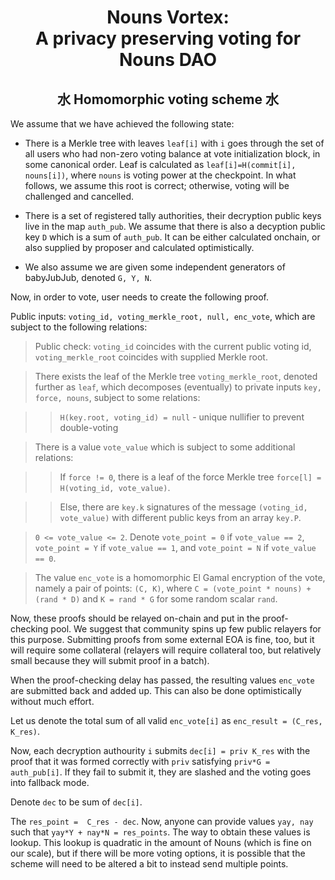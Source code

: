 # <div align="center">Nouns Vortex: <br/>A privacy preserving voting for Nouns DAO</div>

## <div align="center">水 Homomorphic voting scheme 水</div>

We assume that we have achieved the following state:

- There is a Merkle tree with leaves ``leaf[i]`` with ``i`` goes through the set of all users who had non-zero voting balance at vote initialization block, in some canonical order. Leaf is calculated as ``leaf[i]=H(commit[i], nouns[i])``, where ``nouns`` is voting power at the checkpoint. In what follows, we assume this root is correct; otherwise, voting will be challenged and cancelled.

- There is a set of registered tally authorities, their decryption public keys live in the map ``auth_pub``. We assume that there is also a decyption public key ``D`` which is a sum of ``auth_pub``. It can be either calculated onchain, or also supplied by proposer and calculated optimistically.

- We also assume we are given some independent generators of babyJubJub, denoted ``G, Y, N``. 

Now, in order to vote, user needs to create the following proof.

Public inputs: ``voting_id, voting_merkle_root, null, enc_vote``, which are subject to the following relations:

> Public check: ``voting_id`` coincides with the current public voting id, ``voting_merkle_root`` coincides with supplied Merkle root.

> There exists the leaf of the Merkle tree ``voting_merkle_root``, denoted further as ``leaf``, which decomposes (eventually) to private inputs ``key, force, nouns``, subject to some relations:

>> ``H(key.root, voting_id) = null`` - unique nullifier to prevent double-voting

> There is a value ``vote_value`` which is subject to some additional relations:

>>  If ``force != 0``, there is a leaf of the force Merkle tree ``force[l] = H(voting_id, vote_value)``.

>> Else, there are ``key.k`` signatures of the message ``(voting_id, vote_value)`` with different public keys from an array ``key.P``.

> ``0 <= vote_value <= 2``. Denote ``vote_point = 0`` if ``vote_value == 2``, ``vote_point = Y`` if ``vote_value == 1``, and ``vote_point = N`` if ``vote_value == 0``.


> The value ``enc_vote`` is a homomorphic El Gamal encryption of the vote, namely a pair of points: ``(C, K)``, where ``C = (vote_point * nouns) + (rand * D)`` and ``K = rand * G`` for some random scalar ``rand``.

Now, these proofs should be relayed on-chain and put in the proof-checking pool. We suggest that community spins up few public relayers for this purpose. Submitting proofs from some external EOA is fine, too, but it will require some collateral (relayers will require collateral too, but relatively small because they will submit proof in a batch).

When the proof-checking delay has passed, the resulting values ``enc_vote`` are submitted back and added up. This can also be done optimistically without much effort.

Let us denote the total sum of all valid ``enc_vote[i]`` as ``enc_result = (C_res, K_res)``.

Now, each decryption authourity ``i`` submits ``dec[i] = priv K_res`` with the proof that it was formed correctly with ``priv`` satisfying ``priv*G = auth_pub[i]``. If they fail to submit it, they are slashed and the voting goes into fallback mode.

Denote ``dec`` to be sum of ``dec[i]``.

The ``res_point =  C_res - dec``. Now, anyone can provide values ``yay, nay`` such that ``yay*Y + nay*N = res_points``. The way to obtain these values is lookup. This lookup is quadratic in the amount of Nouns (which is fine on our scale), but if there will be more voting options, it is possible that the scheme will need to be altered a bit to instead send multiple points.